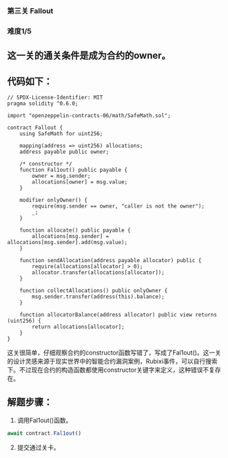 ### 第三关 Fallout
### 难度1/5
## 这一关的通关条件是成为合约的owner。
## 代码如下：
```solidity
// SPDX-License-Identifier: MIT
pragma solidity ^0.6.0;

import "openzeppelin-contracts-06/math/SafeMath.sol";

contract Fallout {
    using SafeMath for uint256;

    mapping(address => uint256) allocations;
    address payable public owner;

    /* constructor */
    function Fal1out() public payable {
        owner = msg.sender;
        allocations[owner] = msg.value;
    }

    modifier onlyOwner() {
        require(msg.sender == owner, "caller is not the owner");
        _;
    }

    function allocate() public payable {
        allocations[msg.sender] = allocations[msg.sender].add(msg.value);
    }

    function sendAllocation(address payable allocator) public {
        require(allocations[allocator] > 0);
        allocator.transfer(allocations[allocator]);
    }

    function collectAllocations() public onlyOwner {
        msg.sender.transfer(address(this).balance);
    }

    function allocatorBalance(address allocator) public view returns (uint256) {
        return allocations[allocator];
    }
}
```
这关很简单，仔细观察合约的constructor函数写错了，写成了Fal1out()。这一关的设计灵感来源于现实世界中的智能合约漏洞案例，Rubixi事件，可以自行搜索下。不过现在合约的构造函数都使用constructor关键字来定义，这种错误不复存在。
## 解题步骤：
1. 调用Fal1out()函数。
```javascript
await contract.Fal1out()
```
2. 提交通过关卡。
